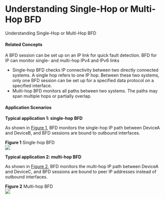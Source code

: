 Understanding Single-Hop or Multi-Hop BFD
=========================================

Understanding Single-Hop or Multi-Hop BFD

#### Related Concepts

A BFD session can be set up on an IP link for quick fault detection. BFD for IP can monitor single- and multi-hop IPv4 and IPv6 links

* Single-hop BFD checks IP connectivity between two directly connected systems. A single hop refers to one IP hop. Between these two systems, only one BFD session can be set up for a specified data protocol on a specified interface.
* Multi-hop BFD monitors all paths between two systems. The paths may span multiple hops or partially overlap.

#### Application Scenarios

**Typical application 1: single-hop BFD**

As shown in [Figure 1](#EN-US_CONCEPT_0000001176741801__fig_dc_vrp_bfd_feature_000401), BFD monitors the single-hop IP path between DeviceA and DeviceB, and BFD sessions are bound to outbound interfaces.

**Figure 1** Single-hop BFD  
![](figure/en-us_image_0000001130622380.png)

**Typical application 2: multi-hop BFD**

As shown in [Figure 2](#EN-US_CONCEPT_0000001176741801__fig_dc_vrp_bfd_feature_000402), BFD monitors the multi-hop IP path between DeviceA and DeviceC, and BFD sessions are bound to peer IP addresses instead of outbound interfaces.

**Figure 2** Multi-hop BFD  
![](figure/en-us_image_0000001176741825.png)
